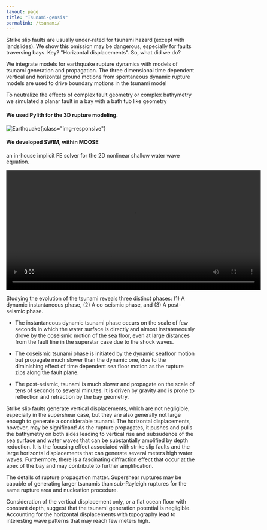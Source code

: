 ```yaml
---
layout: page
title: "Tsunami-gensis"
permalink: /tsunami/
---
```


Strike slip faults are usually under-rated for tsunami hazard (except with landslides). We show this omission may be dangerous, especially for faults traversing bays. Key? "Horizontal displacements". So, what did we do? 

We integrate models for earthquake rupture dynamics with models of tsunami generation and propagation. The three dimensional time dependent vertical and horizontal ground motions from spontaneous dynamic rupture models are used to drive boundary motions in the tsunami model

To neutralize the effects of complex fault geometry or complex bathymetry we simulated a planar fault in a bay with a bath tub like geometry

#### We used Pylith for the 3D rupture modeling.
![Earthquake](/assets/figures/Fig_1.png){:class="img-responsive"}


#### We developed SWIM, within MOOSE
an in-house implicit FE solver for the 2D nonlinear shallow water wave equation.

<video width="680" height="320" controls="controls">
  <source src="/assets/videos/Media1.mp4" type="video/mp4">
</video> 

Studying the evolution of the tsunami reveals three distinct phases: (1) A dynamic instantaneous phase, (2) A co-seismic phase, and (3) A post-seismic phase.

* The instantaneous dynamic tsunami phase occurs on the scale of few seconds in which the water surface is directly and almost instateneously drove by the coseismic motion of the sea floor, even at large distances from the fault line in the superstar case due to the shock waves.

* The coseismic tsunami phase is initiated by the dynamic seafloor motion but propagate much slower than the dynamic one, due to the diminishing effect of time dependent sea floor motion as the rupture zips along the fault plane.

* The post-seismic, tsunami is much slower and propagate on the scale of tens of seconds to several minutes. It is driven by gravity and is prone to reflection and refraction by the bay geometry.

Strike slip faults generate vertical displacements, which are not negligible, especially in the supershear case, but they are also generally not large enough to generate a considerable tsunami. The horizontal displacements, however, may be significant! As the rupture propagates, it pushes and pulls the bathymetry on both sides leading to vertical rise and subsudence of the sea surface and water waves that can be substantially amplified by depth reduction. It is the focusing effect associated with strike slip faults and  the large horizontal displacements that can generate several meters high water waves. Furthermore, there is a fascinating diffraction effect that occur at the apex of the bay and may contribute to further amplification.


The details of rupture propagation matter. Supershear ruptures may be capable of generating larger tsunamis than sub-Rayleigh ruptures for the same rupture area and nucleation procedure.


Consideration of the vertical displacement only, or a flat ocean floor with constant depth, suggest that the tsunami generation potential is negligible. Accounting for the horizontal displacements with topography lead to interesting wave patterns that may reach few meters high.

